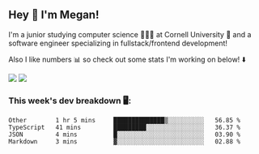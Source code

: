 ## Hey 👋 I'm Megan! 
I'm a junior studying computer science 👩🏻‍💻 at Cornell University 🐻 and a software engineer specializing in fullstack/frontend development!

Also I like numbers 📊 so check out some stats I'm working on below! ⬇️

<img src="https://github-readme-stats.vercel.app/api?username=meganyin13&show_icons=true&hide=stars&count_private=true" />

<img src="https://github-readme-stats.vercel.app/api/top-langs/?username=meganyin13&layout=compact&hide=Jupyter%20Notebook" />

### This week's dev breakdown 🖥:
<!--START_SECTION:waka-->
```text
Other        1 hr 5 mins     ██████████████▒░░░░░░░░░░   56.85 % 
TypeScript   41 mins         █████████░░░░░░░░░░░░░░░░   36.37 % 
JSON         4 mins          █░░░░░░░░░░░░░░░░░░░░░░░░   03.90 % 
Markdown     3 mins          ▓░░░░░░░░░░░░░░░░░░░░░░░░   02.88 % 
```
<!--END_SECTION:waka-->